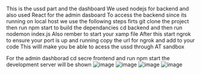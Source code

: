 This is the ussd part and the dashboard
We used nodejs for backend and also used React for the admin dasboard
To access the backend since its running on local host we use the following steps
firts git clone the project 
then run npm start to build the dependancies 
cd backend 
and then run nodemon index.js
Also rember to start your xamp file
After this start ngrok to ensure your port is up and running
copy the url for ngrok and add to your code
This willl make you be able to acess the ussd through AT sandbox


For the admin dashborad cd secre frontend  and run npm start the development server will be shown
![image](https://github.com/Kazenzi/Be-safe/assets/60341573/2928e61a-84e7-4ea9-a42b-00896274c4b1)
![image](https://github.com/Kazenzi/Be-safe/assets/60341573/ef58d636-79f6-42c2-869f-e41db3b92fc7)
![image](https://github.com/Kazenzi/Be-safe/assets/60341573/28082509-aea0-4e7a-82ef-cf5e5aafd95d)
![image](https://github.com/Kazenzi/Be-safe/assets/60341573/240464cb-2b77-436c-a930-56e2204553aa)



